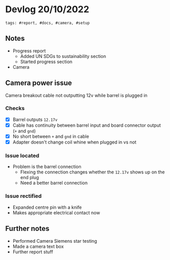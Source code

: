 # Devlog 20/10/2022

```text
tags: #report, #docs, #camera, #setup
```

## Notes

- Progress report
  - Added UN SDGs to sustainability section
  - Started progress section
- Camera

## Camera power issue

Camera breakout cable not outputting 12v while barrel is plugged in

### Checks

- [x] Barrel outputs `12.17v`
- [x] Cable has continuity between barrel input and board connector output (`+` and `gnd`)
- [x] No short between `+` and `gnd` in cable
- [x] Adapter doesn't change coil whine when plugged in vs not

### Issue located

- Problem is the barrel connection
  - Flexing the connection changes whether the `12.17v` shows up on the end plug
  - Need a better barrel connection

### Issue rectified

- Expanded centre pin with a knife
- Makes appropriate electrical contact now

## Further notes

- Performed Camera Siemens star testing
- Made a camera text box
- Further report stuff
